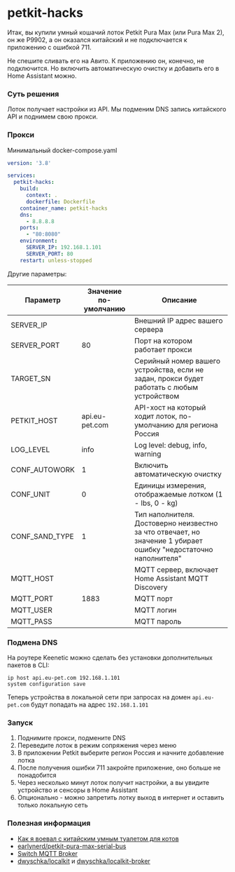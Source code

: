 # petkit-hacks

Итак, вы купили умный кошачий лоток Petkit Pura Max (или Pura Max 2), он же P9902,
а он оказался китайский и не подключается к приложению с ошибкой 711.

Не спешите сливать его на Авито. К приложению он, конечно, не подключится.
Но включить автоматическую очистку и добавить его в Home Assistant можно.

### Суть решения

Лоток получает настройки из API.
Мы подменим DNS запись китайского API и поднимем свою прокси.

### Прокси

Минимальный docker-compose.yaml

```yaml
version: '3.8'

services:
  petkit-hacks:
    build:
      context: .
      dockerfile: Dockerfile
    container_name: petkit-hacks
    dns:
      - 8.8.8.8
    ports:
      - "80:8080"
    environment:
      SERVER_IP: 192.168.1.101
      SERVER_PORT: 80
    restart: unless-stopped

```

Другие параметры:

| Параметр       | Значение по-умолчанию | Описание                                                                                                        |
|----------------|-----------------------|-----------------------------------------------------------------------------------------------------------------|
| SERVER_IP      |                       | Внешний IP адрес вашего сервера                                                                                 |
| SERVER_PORT    | 80                    | Порт на котором работает прокси                                                                                 |
| TARGET_SN      |                       | Серийный номер вашего устройства, если не задан, прокси будет работать с любым устройством                      |
| PETKIT_HOST    | api.eu-pet.com        | API-хост на который ходит лоток, по-умолчанию для региона Россия                                                |
| LOG_LEVEL      | info                  | Log level: debug, info, warning                                                                                 |
| CONF_AUTOWORK  | 1                     | Включить автоматическую очистку                                                                                 |
| CONF_UNIT      | 0                     | Единицы измерения, отображаемые лотком (1 - lbs, 0 - kg)                                                        |
| CONF_SAND_TYPE | 1                     | Тип наполнителя. Достоверно неизвестно за что отвечает, но значение 1 убирает ошибку "недостаточно наполнителя" |
| MQTT_HOST      |                       | MQTT сервер, включает Home Assistant MQTT Discovery                                                             |
| MQTT_PORT      | 1883                  | MQTT порт                                                                                                       |
| MQTT_USER      |                       | MQTT логин                                                                                                      |
| MQTT_PASS      |                       | MQTT пароль                                                                                                     |

### Подмена DNS

На роутере Keenetic можно сделать без установки дополнительных пакетов в CLI:

```
ip host api.eu-pet.com 192.168.1.101
system configuration save
```

Теперь устройства в локальной сети при запросах на домен `api.eu-pet.com` будут попадать на адрес `192.168.1.101`

### Запуск

1. Поднимите прокси, подмените DNS
2. Переведите лоток в режим сопряжения через меню
3. В приложении Petkit выберите регион Россия и начните добавление лотка
4. После получения ошибки 711 закройте приложение, оно больше не понадобится
5. Через несколько минут лоток получит настройки, а вы увидите устройство и сенсоры в Home Assistant
6. Опционально - можно запретить лотку выход в интернет и оставить только локальную сеть

### Полезная информация

- [Как я воевал с китайским умным туалетом для котов](https://habr.com/ru/articles/908086/)
- [earlynerd/petkit-pura-max-serial-bus](https://github.com/earlynerd/petkit-pura-max-serial-bus)
- [Switch MQTT Broker](https://github.com/earlynerd/petkit-pura-max-serial-bus/issues/1)
- [dwyschka/localkit](https://github.com/dwyschka/localkit)
  и [dwyschka/localkit-broker](https://github.com/dwyschka/localkit-broker)
